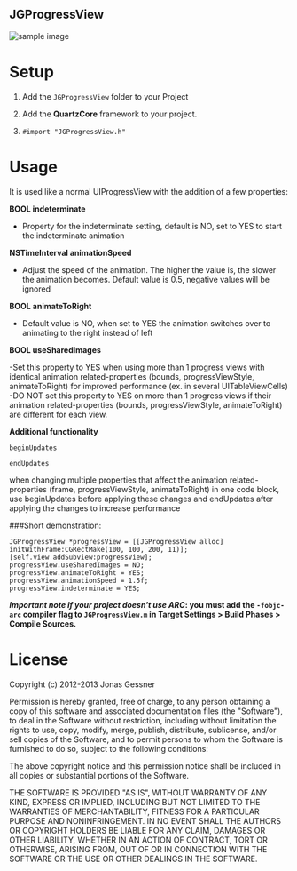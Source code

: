 JGProgressView
-------------------

![sample image](http://j-gessner.de/general/images/JGProgressView.png)


Setup
=====
1. Add the `JGProgressView` folder to your Project

2. Add the **QuartzCore** framework to your project.

2. `#import "JGProgressView.h"`

Usage
=====

It is used like a normal UIProgressView with the addition of a few properties:


**BOOL indeterminate**

- Property for the indeterminate setting, default is NO, set to YES to start the indeterminate animation


**NSTimeInterval animationSpeed**

- Adjust the speed of the animation. The higher the value is, the slower the animation becomes. Default value is 0.5, negative values will be ignored


**BOOL animateToRight**

- Default value is NO, when set to YES the animation switches over to animating to the right instead of left


**BOOL useSharedImages**

-Set this property to YES when using more than 1 progress views with identical animation related-properties (bounds, progressViewStyle, animateToRight) for improved performance (ex. in several UITableViewCells)
-DO NOT set this property to YES on more than 1 progress views if their animation related-properties (bounds, progressViewStyle, animateToRight) are different for each view.


**Additional functionality**

`beginUpdates`

`endUpdates`

when changing multiple properties that affect the animation related-properties (frame, progressViewStyle, animateToRight) in one code block, use beginUpdates before applying these changes and endUpdates after applying the changes to increase performance


###Short demonstration:

	JGProgressView *progressView = [[JGProgressView alloc] initWithFrame:CGRectMake(100, 100, 200, 11)];
	[self.view addSubview:progressView];
	progressView.useSharedImages = NO;
	progressView.animateToRight = YES;
	progressView.animationSpeed = 1.5f;
	progressView.indeterminate = YES;


__*Important note if your project doesn't use ARC*: you must add the `-fobjc-arc` compiler flag to `JGProgressView.m` in Target Settings > Build Phases > Compile Sources.__


License
=====

 

Copyright (c) 2012-2013 Jonas Gessner

Permission is hereby granted, free of charge, to any person obtaining a copy of this software and associated documentation files (the "Software"), to deal in the Software without restriction, including without limitation the rights to use, copy, modify, merge, publish, distribute, sublicense, and/or sell copies of the Software, and to permit persons to whom the Software is furnished to do so, subject to the following conditions:

The above copyright notice and this permission notice shall be included in all copies or substantial portions of the Software.

THE SOFTWARE IS PROVIDED "AS IS", WITHOUT WARRANTY OF ANY KIND, EXPRESS OR IMPLIED, INCLUDING BUT NOT LIMITED TO THE WARRANTIES OF MERCHANTABILITY, FITNESS FOR A PARTICULAR PURPOSE AND NONINFRINGEMENT. IN NO EVENT SHALL THE AUTHORS OR COPYRIGHT HOLDERS BE LIABLE FOR ANY CLAIM, DAMAGES OR OTHER LIABILITY, WHETHER IN AN ACTION OF CONTRACT, TORT OR OTHERWISE, ARISING FROM, OUT OF OR IN CONNECTION WITH THE SOFTWARE OR THE USE OR OTHER DEALINGS IN THE SOFTWARE.
